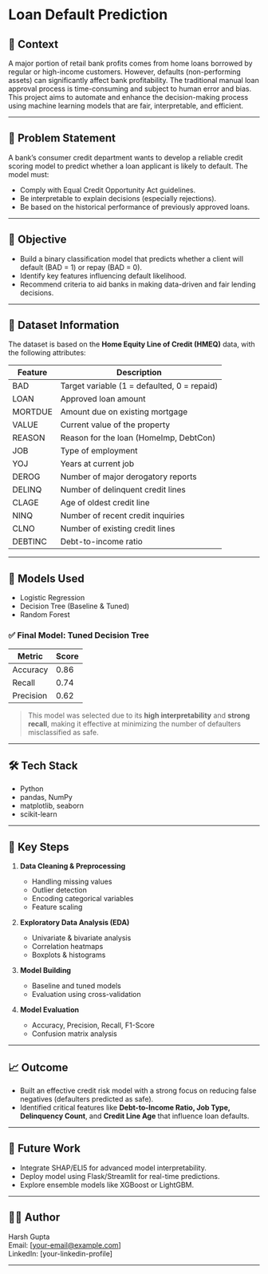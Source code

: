# Loan Default Prediction

## 🏦 Context
A major portion of retail bank profits comes from home loans borrowed by regular or high-income customers. However, defaults (non-performing assets) can significantly affect bank profitability. The traditional manual loan approval process is time-consuming and subject to human error and bias. This project aims to automate and enhance the decision-making process using machine learning models that are fair, interpretable, and efficient.

---

## 📌 Problem Statement
A bank’s consumer credit department wants to develop a reliable credit scoring model to predict whether a loan applicant is likely to default. The model must:
- Comply with Equal Credit Opportunity Act guidelines.
- Be interpretable to explain decisions (especially rejections).
- Be based on the historical performance of previously approved loans.

---

## 🎯 Objective
- Build a binary classification model that predicts whether a client will default (BAD = 1) or repay (BAD = 0).
- Identify key features influencing default likelihood.
- Recommend criteria to aid banks in making data-driven and fair lending decisions.

---

## 📂 Dataset Information
The dataset is based on the **Home Equity Line of Credit (HMEQ)** data, with the following attributes:

| Feature | Description |
|---------|-------------|
| BAD | Target variable (1 = defaulted, 0 = repaid) |
| LOAN | Approved loan amount |
| MORTDUE | Amount due on existing mortgage |
| VALUE | Current value of the property |
| REASON | Reason for the loan (HomeImp, DebtCon) |
| JOB | Type of employment |
| YOJ | Years at current job |
| DEROG | Number of major derogatory reports |
| DELINQ | Number of delinquent credit lines |
| CLAGE | Age of oldest credit line |
| NINQ | Number of recent credit inquiries |
| CLNO | Number of existing credit lines |
| DEBTINC | Debt-to-income ratio |

---

## 🧠 Models Used
- Logistic Regression
- Decision Tree (Baseline & Tuned)
- Random Forest

### ✅ Final Model: Tuned Decision Tree
| Metric | Score |
|--------|-------|
| Accuracy | 0.86 |
| Recall | 0.74 |
| Precision | 0.62 |

> This model was selected due to its **high interpretability** and **strong recall**, making it effective at minimizing the number of defaulters misclassified as safe.

---

## 🛠️ Tech Stack
- Python
- pandas, NumPy
- matplotlib, seaborn
- scikit-learn

---

## 📌 Key Steps
1. **Data Cleaning & Preprocessing**
   - Handling missing values
   - Outlier detection
   - Encoding categorical variables
   - Feature scaling

2. **Exploratory Data Analysis (EDA)**
   - Univariate & bivariate analysis
   - Correlation heatmaps
   - Boxplots & histograms

3. **Model Building**
   - Baseline and tuned models
   - Evaluation using cross-validation

4. **Model Evaluation**
   - Accuracy, Precision, Recall, F1-Score
   - Confusion matrix analysis

---

## 📈 Outcome
- Built an effective credit risk model with a strong focus on reducing false negatives (defaulters predicted as safe).
- Identified critical features like **Debt-to-Income Ratio, Job Type, Delinquency Count**, and **Credit Line Age** that influence loan defaults.

---

## 📝 Future Work
- Integrate SHAP/ELI5 for advanced model interpretability.
- Deploy model using Flask/Streamlit for real-time predictions.
- Explore ensemble models like XGBoost or LightGBM.

---

## 🙋‍♂️ Author
Harsh Gupta  
Email: [your-email@example.com]  
LinkedIn: [your-linkedin-profile]  

---

